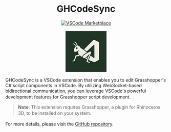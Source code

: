 <div align="center">
    <h1>GHCodeSync</h1>
    <div>
        <a href="https://marketplace.visualstudio.com/items?itemName=4kk11.GHCodeSync">
            <img src="https://img.shields.io/visual-studio-marketplace/v/4kk11.GHCodeSync.svg?label=VSCode%20Marketplace&color=blue" alt="VSCode Marketplace">
        </a>
    </div>
    <br>
    <img src="images/logo_128.png" alt="Logo" width="128">
</div>

GHCodeSync is a VSCode extension that enables you to edit Grasshopper's C# script components in VSCode. By utilizing WebSocket-based bidirectional communication, you can leverage VSCode's powerful development features for Grasshopper script development.　　　

> **Note**: This extension requires Grasshopper, a plugin for Rhinoceros 3D, to be installed on your system.　　　

For more details, please visit the [GitHub repository](https://github.com/4kk11/GHCodeSync).　　　
